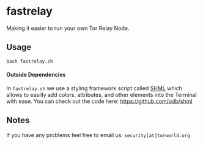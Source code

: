 # fastrelay
Making it easier to run your own Tor Relay Node.

## Usage
`bash fastrelay.sh`

#### Outside Dependencies
In `fastrelay.sh` we use a styling framework script called [SHML](https://shml.xyz) which allows to easilly add colors, attributes, and other elements into the Terminal with ease.
You can check out the code here: https://github.com/odb/shml

## Notes
If you have any problems feel free to email us: `security[at]torworld.org`
